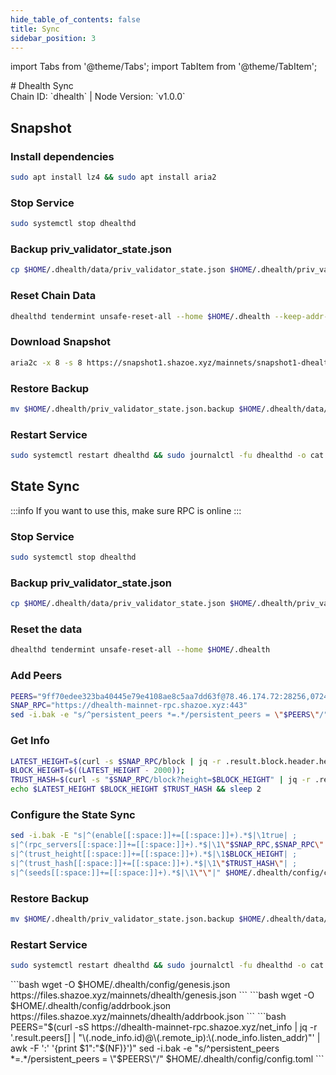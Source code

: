 ```yaml
---
hide_table_of_contents: false
title: Sync
sidebar_position: 3
---
```


import Tabs from '@theme/Tabs';
import TabItem from '@theme/TabItem';

<div className="h1-with-icon icon-dhealth">
# Dhealth Sync
</div>
<span className="sub-lines"> 
Chain ID: `dhealth` | Node Version: `v1.0.0`
</span>
<Tabs>
  <TabItem value="snapshot" label="Snapshot" default>

## Snapshot

### Install dependencies

```bash
sudo apt install lz4 && sudo apt install aria2
```

### Stop Service

```bash
sudo systemctl stop dhealthd
```

### Backup priv_validator_state.json

```bash
cp $HOME/.dhealth/data/priv_validator_state.json $HOME/.dhealth/priv_validator_state.json.backup
```

### Reset Chain Data

```bash
dhealthd tendermint unsafe-reset-all --home $HOME/.dhealth --keep-addr-book
```

### Download Snapshot

```bash
aria2c -x 8 -s 8 https://snapshot1.shazoe.xyz/mainnets/snapshot1-dhealth.tar.lz4 && lz4 -c -d snapshot-dhealth.tar.lz4 | tar -x -C $HOME/.dhealth && rm snapshot-dhealth.tar.lz4
```

### Restore Backup

```bash
mv $HOME/.dhealth/priv_validator_state.json.backup $HOME/.dhealth/data/priv_validator_state.json
```

### Restart Service

```bash
sudo systemctl restart dhealthd && sudo journalctl -fu dhealthd -o cat
```

  </TabItem>
  <TabItem value="statesync" label="StateSync">

## State Sync

:::info
If you want to use this, make sure RPC is online
:::

### Stop Service

```bash
sudo systemctl stop dhealthd
```

### Backup priv_validator_state.json

```bash
cp $HOME/.dhealth/data/priv_validator_state.json $HOME/.dhealth/priv_validator_state.json.backup
```

### Reset the data

```bash
dhealthd tendermint unsafe-reset-all --home $HOME/.dhealth
```

### Add Peers

```bash
PEERS="9ff70edee323ba40445e79e4108ae8c5aa7dd63f@78.46.174.72:28256,07243cc6e34d0f829bdb7450b9d5e7da8ffa7869@162.19.124.59:61656,cc45db56335a918651dfe29a2b70a534b335f0ef@46.101.196.105:26656,46dc3bae5e14bc3d639bdac99b61c4db8bb04b76@153.127.55.183:26656"
SNAP_RPC="https://dhealth-mainnet-rpc.shazoe.xyz:443"
sed -i.bak -e "s/^persistent_peers *=.*/persistent_peers = \"$PEERS\"/" $HOME/.dhealth/config/config.toml
```

### Get Info

```bash
LATEST_HEIGHT=$(curl -s $SNAP_RPC/block | jq -r .result.block.header.height);
BLOCK_HEIGHT=$((LATEST_HEIGHT - 2000));
TRUST_HASH=$(curl -s "$SNAP_RPC/block?height=$BLOCK_HEIGHT" | jq -r .result.block_id.hash)
echo $LATEST_HEIGHT $BLOCK_HEIGHT $TRUST_HASH && sleep 2
```

### Configure the State Sync

```bash
sed -i.bak -E "s|^(enable[[:space:]]+=[[:space:]]+).*$|\1true| ;
s|^(rpc_servers[[:space:]]+=[[:space:]]+).*$|\1\"$SNAP_RPC,$SNAP_RPC\"| ;
s|^(trust_height[[:space:]]+=[[:space:]]+).*$|\1$BLOCK_HEIGHT| ;
s|^(trust_hash[[:space:]]+=[[:space:]]+).*$|\1\"$TRUST_HASH\"| ;
s|^(seeds[[:space:]]+=[[:space:]]+).*$|\1\"\"|" $HOME/.dhealth/config/config.toml
```

### Restore Backup

```bash
mv $HOME/.dhealth/priv_validator_state.json.backup $HOME/.dhealth/data/priv_validator_state.json
```

### Restart Service

```bash
sudo systemctl restart dhealthd && sudo journalctl -fu dhealthd -o cat
```

</TabItem>
<TabItem value="genesis" label="Genesis">
```bash
wget -O $HOME/.dhealth/config/genesis.json https://files.shazoe.xyz/mainnets/dhealth/genesis.json
```
</TabItem>
<TabItem value="Addrbook" label="Addrbook">
```bash
wget -O $HOME/.dhealth/config/addrbook.json https://files.shazoe.xyz/mainnets/dhealth/addrbook.json
```
</TabItem>
<TabItem value="peers" label="Peers">
```bash
PEERS="$(curl -sS https://dhealth-mainnet-rpc.shazoe.xyz/net_info | jq -r '.result.peers[] | "\(.node_info.id)@\(.remote_ip):\(.node_info.listen_addr)"' | awk -F ':' '{print $1":"$(NF)}')"
sed -i.bak -e "s/^persistent_peers *=.*/persistent_peers = \"$PEERS\"/" $HOME/.dhealth/config/config.toml
```
</TabItem>
</Tabs>
